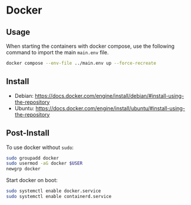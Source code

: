 # Docker

## Usage

When starting the containers with docker compose, use the following command to import the main `main.env` file.

```bash
docker compose --env-file ../main.env up --force-recreate
```

## Install

- Debian: https://docs.docker.com/engine/install/debian/#install-using-the-repository
- Ubuntu: https://docs.docker.com/engine/install/ubuntu/#install-using-the-repository

## Post-Install

To use docker without `sudo`:

```bash
sudo groupadd docker
sudo usermod -aG docker $USER
newgrp docker
```

Start docker on boot:

```bash
sudo systemctl enable docker.service
sudo systemctl enable containerd.service
```
